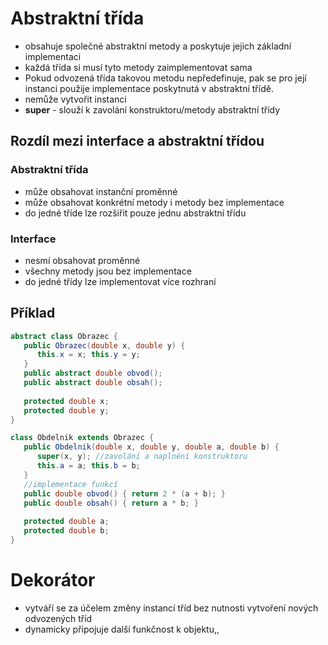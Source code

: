 # Abstraktní třída
* obsahuje společné abstraktní metody a poskytuje jejich základní implementaci
* každá třída si musí tyto metody zaimplementovat sama
* Pokud odvozená třída takovou metodu nepředefinuje, pak se pro její instanci použije implementace poskytnutá v abstraktní třídě.
* nemůže vytvořit instanci
* **super** - slouží k zavolání konstruktoru/metody abstraktní třídy

## Rozdíl mezi interface a abstraktní třídou

### Abstraktní třída
* může obsahovat instanční proměnné
* může obsahovat konkrétní metody i metody bez implementace
* do jedné tříde lze rozšiřit pouze jednu abstraktní třídu

### Interface
* nesmí obsahovat proměnné
* všechny metody jsou bez implementace
* do jedné třídy lze implementovat více rozhraní

## Příklad

```java
abstract class Obrazec { 
   public Obrazec(double x, double y) { 
      this.x = x; this.y = y; 
   } 
   public abstract double obvod(); 
   public abstract double obsah(); 
 
   protected double x; 
   protected double y;  
}

class Obdelnik extends Obrazec { 
   public Obdelnik(double x, double y, double a, double b) { 
      super(x, y); //zavolání a naplnění konstruktoru
      this.a = a; this.b = b; 
   } 
   //implementace funkcí
   public double obvod() { return 2 * (a + b); } 
   public double obsah() { return a * b; } 
 
   protected double a; 
   protected double b; 
}
```
# Dekorátor
* vytváří se za účelem změny instancí tříd bez nutnosti vytvoření nových odvozených tříd
* dynamicky připojuje další funkčnost k objektu,,
